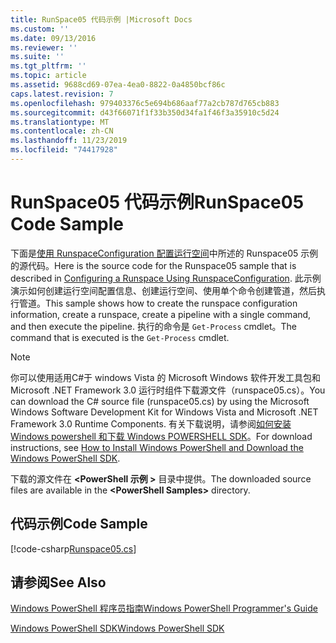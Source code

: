 ```yaml
---
title: RunSpace05 代码示例 |Microsoft Docs
ms.custom: ''
ms.date: 09/13/2016
ms.reviewer: ''
ms.suite: ''
ms.tgt_pltfrm: ''
ms.topic: article
ms.assetid: 9688cd69-07ea-4ea0-8822-0a4850bcf86c
caps.latest.revision: 7
ms.openlocfilehash: 979403376c5e694b686aaf77a2cb787d765cb883
ms.sourcegitcommit: d43f66071f1f33b350d34fa1f46f3a35910c5d24
ms.translationtype: MT
ms.contentlocale: zh-CN
ms.lasthandoff: 11/23/2019
ms.locfileid: "74417928"
---
```

# <a name="runspace05-code-sample"></a><span data-ttu-id="f9211-102">RunSpace05 代码示例</span><span class="sxs-lookup"><span data-stu-id="f9211-102">RunSpace05 Code Sample</span></span>

<span data-ttu-id="f9211-103">下面是[使用 RunspaceConfiguration 配置运行空间](https://msdn.microsoft.com/en-us/42681d19-2d05-4975-befd-afb1990e79b2)中所述的 Runspace05 示例的源代码。</span><span class="sxs-lookup"><span data-stu-id="f9211-103">Here is the source code for the Runspace05 sample that is described in [Configuring a Runspace Using RunspaceConfiguration](https://msdn.microsoft.com/en-us/42681d19-2d05-4975-befd-afb1990e79b2).</span></span> <span data-ttu-id="f9211-104">此示例演示如何创建运行空间配置信息、创建运行空间、使用单个命令创建管道，然后执行管道。</span><span class="sxs-lookup"><span data-stu-id="f9211-104">This sample shows how to create the runspace configuration information, create a runspace, create a pipeline with a single command, and then execute the pipeline.</span></span> <span data-ttu-id="f9211-105">执行的命令是 `Get-Process` cmdlet。</span><span class="sxs-lookup"><span data-stu-id="f9211-105">The command that is executed is the `Get-Process` cmdlet.</span></span>

> [!NOTE]
> <span data-ttu-id="f9211-106">你可以使用适用C#于 windows Vista 的 Microsoft Windows 软件开发工具包和 Microsoft .NET Framework 3.0 运行时组件下载源文件（runspace05.cs）。</span><span class="sxs-lookup"><span data-stu-id="f9211-106">You can download the C# source file (runspace05.cs) by using the Microsoft Windows Software Development Kit for Windows Vista and Microsoft .NET Framework 3.0 Runtime Components.</span></span> <span data-ttu-id="f9211-107">有关下载说明，请参阅[如何安装 Windows powershell 和下载 Windows POWERSHELL SDK](/powershell/scripting/developer/installing-the-windows-powershell-sdk)。</span><span class="sxs-lookup"><span data-stu-id="f9211-107">For download instructions, see [How to Install Windows PowerShell and Download the Windows PowerShell SDK](/powershell/scripting/developer/installing-the-windows-powershell-sdk).</span></span>
>
> <span data-ttu-id="f9211-108">下载的源文件在 **\<PowerShell 示例 >** 目录中提供。</span><span class="sxs-lookup"><span data-stu-id="f9211-108">The downloaded source files are available in the **\<PowerShell Samples>** directory.</span></span>

## <a name="code-sample"></a><span data-ttu-id="f9211-109">代码示例</span><span class="sxs-lookup"><span data-stu-id="f9211-109">Code Sample</span></span>

[!code-csharp[Runspace05.cs](../../../../powershell-sdk-samples/SDK-2.0/csharp/Runspace05/Runspace05.cs#L11-L86 "Runspace05.cs")]

## <a name="see-also"></a><span data-ttu-id="f9211-110">请参阅</span><span class="sxs-lookup"><span data-stu-id="f9211-110">See Also</span></span>

[<span data-ttu-id="f9211-111">Windows PowerShell 程序员指南</span><span class="sxs-lookup"><span data-stu-id="f9211-111">Windows PowerShell Programmer's Guide</span></span>](./windows-powershell-programmer-s-guide.md)

[<span data-ttu-id="f9211-112">Windows PowerShell SDK</span><span class="sxs-lookup"><span data-stu-id="f9211-112">Windows PowerShell SDK</span></span>](../windows-powershell-reference.md)
